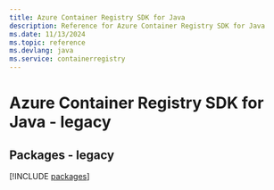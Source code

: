 ```yaml
---
title: Azure Container Registry SDK for Java
description: Reference for Azure Container Registry SDK for Java
ms.date: 11/13/2024
ms.topic: reference
ms.devlang: java
ms.service: containerregistry
---
```

# Azure Container Registry SDK for Java - legacy
## Packages - legacy
[!INCLUDE [packages](container-registry-index.md)]